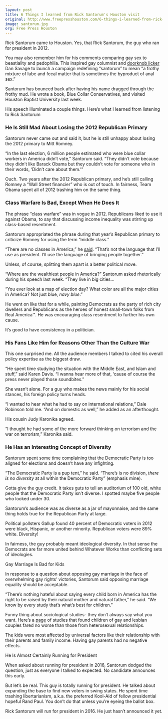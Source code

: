 ```yaml
---
layout: post
title: 6 Things I learned from Rick Santorum's Houston visit
original: http://www.freepresshouston.com/6-things-i-learned-from-rick-santorums-houston-visit/
image: santorum.jpg
org: Free Press Houston
---
```


Rick Santorum came to Houston. Yes, that Rick Santorum, the guy who ran for president in 2012.

<!--break-->

You may also remember him for his comments comparing gay sex to beastiality and pedophilia. This inspired gay columnist and [doorknob licker](http://en.wikipedia.org/wiki/Dan_Savage#Political_advocacy) Dan Savage to launch a campaign redefining “santorum” to mean “a frothy mixture of lube and fecal matter that is sometimes the byproduct of anal sex.”

Santorum has bounced back after having his name dragged through the frothy mud. He wrote a book, Blue Collar Conservatives, and visited Houston Baptist University last week.

His speech illuminated a couple things. Here’s what I learned from listening to Rick Santorum

### He Is Still Mad About Losing the 2012 Republican Primary

Santorum never came out and said it, but he is still unhappy about losing the 2012 primary to Mitt Romney.

“In the last election, 6 million people estimated who were blue collar workers in America didn’t vote,” Santorum said. “They didn’t vote because they didn’t like Barack Obama but they couldn’t vote for someone who in their words, ‘Didn’t care about them.’”

Ouch. Two years after the 2012 Republican primary, and he’s still calling Romney a “Wall Street financier” who is out of touch. In fairness, Team Obama spent all of 2012 trashing him on the same thing.

### Class Warfare Is Bad, Except When He Does It

The phrase “class warfare” was in vogue in 2012. Republicans liked to use it against Obama, to say that discussing income inequality was stirring up class-based resentment.

Santorum appropriated the phrase during that year’s Republican primary to criticize Romney for using the term “middle class.”

“There are no classes in America,” he [said](http://www.theatlantic.com/politics/archive/2012/01/what-is-rick-santorums-problem-with-the-term-middle-class/251061/). “That’s not the language that I’ll use as president. I’ll use the language of bringing people together.”

Unless, of course, splitting them apart is a better political move.

“Where are the wealthiest people in America?” Santorum asked rhetorically during his speech last week. “They live in big cities…

“You ever look at a map of election day? What color are all the major cities in America? Not just blue, *navy blue*.”

He went on like that for a while, painting Democrats as the party of rich city dwellers and Republicans as the heroes of honest small-town folks from Real America™. He was encouraging class resentment to further his own cause.

It’s good to have consistency in a politician.

### His Fans Like Him for Reasons Other Than the Culture War

This one surprised me. All the audience members I talked to cited his overall policy expertise as the biggest draw.

“He spent time studying the situation with the Middle East, and Islam and stuff,” said Karen Davis. “I wanna hear more of that, ‘cause of course the press never played those soundbites.”

She wasn’t alone. For a guy who makes the news mainly for his social stances, his foreign policy turns heads.

“I wanted to hear what he had to say on international relations,” Dale Robinson told me. “And on domestic as well,” he added as an afterthought.

His cousin Judy Karonika agreed.

“I thought he had some of the more forward thinking on terrorism and the war on terrorism,” Karonika said.

### He Has an Interesting Concept of Diversity

Santorum spent some time complaining that the Democratic Party is too aligned for elections and doesn’t have any infighting.

“The Democratic Party is a pup tent,” he said. “There’s is no division, *there is no diversity* at all within the Democratic Party” (emphasis mine).

Gotta give the guy credit. It takes guts to tell an auditorium of 100 old, white people that the Democratic Party isn’t diverse. I spotted maybe five people who looked under 30.

Santorum’s audience was as diverse as a jar of mayonnaise, and the same thing holds true for the Republican Party at large.

Political pollsters Gallup found 40 percent of Democratic voters in 2012 were black, Hispanic, or another minority. Republican voters were 89% white. Diversity!

In fairness, the guy probably meant ideological diversity. In that sense the Democrats are far more united behind Whatever Works than conflicting sets of ideologies.

Gay Marriage Is Bad for Kids

In response to a question about opposing gay marriage in the face of overwhelming gay rights’ victories, Santorum said opposing marriage equality should be acceptable.

“There’s nothing hateful about saying every child born in America has the right to be raised by their natural mother and natural father,” he said. “We know by every study that’s what’s best for children.”

Funny thing about sociological studies- they don’t always say what you want. Here’s a [page](http://journalistsresource.org/studies/society/gender-society/same-sex-marriage-children-well-being-research-roundup#) of studies that found children of gay and lesbian couples fared no worse than those from heterosexual relationships.

The kids were most affected by universal factors like their relationship with their parents and family income. Having gay parents had no negative effects.

He Is Almost Certainly Running for President

When asked about running for president in 2016, Santorum dodged the question, just as everyone I talked to expected. No candidate announces this early.

But let’s be real. This guy is totally running for president. He talked about expanding the base to find new voters in swing states. He spent time trashing libertarianism, a.k.a. the preferred Kool-Aid of fellow presidential hopeful Rand Paul. You don’t do that unless you’re eyeing the ballot box.

Rick Santorum will run for president in 2016. He just hasn’t announced it yet.